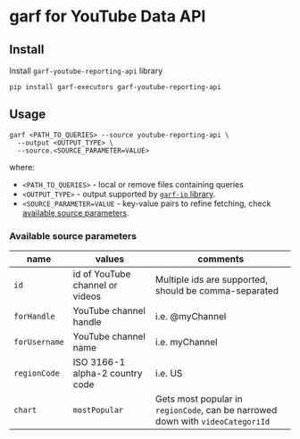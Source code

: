 # garf for YouTube Data API

## Install

Install `garf-youtube-reporting-api` library

```
pip install garf-executors garf-youtube-reporting-api
```

## Usage

```
garf <PATH_TO_QUERIES> --source youtube-reporting-api \
  --output <OUTPUT_TYPE> \
  --source.<SOURCE_PARAMETER=VALUE>
```

where:

* `<PATH_TO_QUERIES>` - local or remove files containing queries
* `<OUTPUT_TYPE>` - output supported by [`garf-io` library](../garf_io/README.md).
* `<SOURCE_PARAMETER=VALUE` - key-value pairs to refine fetching, check [available source parameters](#available-source-parameters).

###  Available source parameters

| name | values| comments |
|----- | ----- | -------- |
| `id`   | id of YouTube channel or videos| Multiple ids are supported, should be comma-separated|
| `forHandle` | YouTube channel handle | i.e. @myChannel |
| `forUsername` | YouTube channel name | i.e. myChannel |
| `regionCode` | ISO 3166-1 alpha-2 country code | i.e. US |
| `chart` | `mostPopular` | Gets most popular in `regionCode`, can be narrowed down with `videoCategoriId` |
